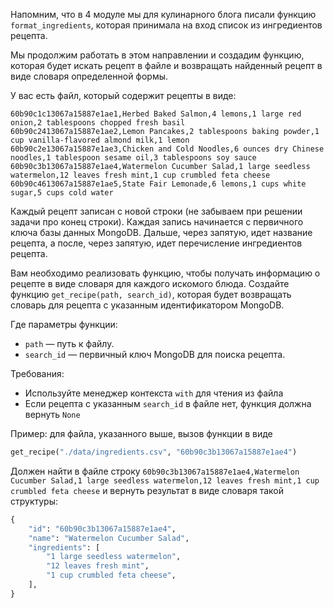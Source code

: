 Напомним, что в 4 модуле мы для кулинарного блога писали функцию `format_ingredients`, которая принимала на вход список из ингредиентов рецепта.

Мы продолжим работать в этом направлении и создадим функцию, которая будет искать рецепт в файле и возвращать найденный рецепт в виде словаря определенной формы.

У вас есть файл, который содержит рецепты в виде:

```
60b90c1c13067a15887e1ae1,Herbed Baked Salmon,4 lemons,1 large red onion,2 tablespoons chopped fresh basil
60b90c2413067a15887e1ae2,Lemon Pancakes,2 tablespoons baking powder,1 cup vanilla-flavored almond milk,1 lemon
60b90c2e13067a15887e1ae3,Chicken and Cold Noodles,6 ounces dry Chinese noodles,1 tablespoon sesame oil,3 tablespoons soy sauce
60b90c3b13067a15887e1ae4,Watermelon Cucumber Salad,1 large seedless watermelon,12 leaves fresh mint,1 cup crumbled feta cheese
60b90c4613067a15887e1ae5,State Fair Lemonade,6 lemons,1 cups white sugar,5 cups cold water
```

Каждый рецепт записан с новой строки (не забываем при решении задачи про конец строки). Каждая запись начинается с первичного ключа базы данных MongoDB. Дальше, через запятую, идет название рецепта, а после, через запятую, идет перечисление ингредиентов рецепта.

Вам необходимо реализовать функцию, чтобы получать информацию о рецепте в виде словаря для каждого искомого блюда. Создайте функцию `get_recipe(path, search_id)`, которая будет возвращать словарь для рецепта с указанным идентификатором MongoDB.

Где параметры функции:

- `path` &mdash; путь к файлу.
- `search_id` &mdash; первичный ключ MongoDB для поиска рецепта.

Требования:

- Используйте менеджер контекста `with` для чтения из файла
- Если рецепта с указанным `search_id` в файле нет, функция должна вернуть `None`

Пример: для файла, указанного выше, вызов функции в виде

```python
get_recipe("./data/ingredients.csv", "60b90c3b13067a15887e1ae4")
```

Должен найти в файле строку `60b90c3b13067a15887e1ae4,Watermelon Cucumber Salad,1 large seedless watermelon,12 leaves fresh mint,1 cup crumbled feta cheese` и вернуть результат в виде словаря такой структуры:

```python
{
    "id": "60b90c3b13067a15887e1ae4",
    "name": "Watermelon Cucumber Salad",
    "ingredients": [
        "1 large seedless watermelon",
        "12 leaves fresh mint",
        "1 cup crumbled feta cheese",
    ],
}
```
